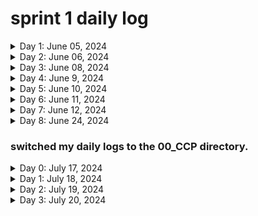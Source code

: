 # sprint 1 daily log

<details>
  <summary>Day 1: June 05, 2024</summary>

#### Today's Progress

* Finished tryhackme Linux fundamentals 1
  
#### Link to work

*

#### New thing(s) learned

  1. shell operators ( &, &&, >, >> )
  2. search commands ( find, grep )
  3. navigating file system commands
  
#### Thoughts

* That which at first seems difficult by constant repetition grows easy.

#### resources

* [tryhackme Linux fundamentals part 1](https://tryhackme.com/r/room/linuxfundamentalspart1)

</details>

<details>
  <summary>Day 2: June 06, 2024</summary>

#### Today's Progress

* Finished tryhackme Linux fundamentals 2
  
#### Link to work

*

#### New thing(s) learned

  1
  
#### Thoughts

* That which at first seems difficult by constant repetition grows easy.

#### resources

* (<https://tryhackme.com/r/room/linuxfundamentalspart2>)

</details>

<details>
  <summary>Day 3: June 08, 2024</summary>

#### Today's Progress

* Finished Getting started with networking in aws educate
* Received a badge on this
  
#### Link to work

*

#### New thing(s) learned

  1. Intro to networking
     * network basics
     * OSI models
     * IP addresses
     * VPCs
  3. Intro to Amazon VPC
     * Key concepts
     * Architecture
     * use cases
     * VPC Pricing
  5. Using Amazon VPC
     * Subnets
     * Route tables
     * Network gateways
     * Firewalls
  7. Managing your network
     *Using additional VPC features
     * AWS VPN
     * AWS Direct Connect
     * Other AWS networking services
  
#### Thoughts

* That which at first seems difficult by constant repetition grows easy.

#### resources

* [access the aws educate module](https://emergingtalent.contentcontroller.com/ScormEngineInterface/dispatch/lti/ltiDispatch.html?studentId=419d79b1-d8dc-4116-ad30-4e544f34b7b8&studentName&redirectOnExitUrl=https%3A%2F%2Fawseducate.instructure.com%2Fcourses%2F911%2Fmodules&config=%7B%22dispatchVersion%22%3A%221%22%2C%22contentUrl%22%3A%22https%3A%2F%2Femergingtalent.contentcontroller.com%2Fapi%2Flaunch%2Fbundle%2Fcontent%2F32429%2Fb95zCKRnwBkVeQ_mSZoS-qTVikxd%3Fltirolesecret%3D%26learnerid%3DLEARNER_ID%26fname%3DLEARNER_FNAME%26lname%3DLEARNER_LNAME%26pipeurl%3DPIPE_URL%26redirecturl%3DREDIRECT_URL_REGISTRATION_ARGUMENT%22%2C%22dispatchRoot%22%3A%22https%3A%2F%2Femergingtalent.contentcontroller.com%2FScormEngineInterface%2Fdispatch%2F%22%2C%22preLaunchConfigurationUrl%22%3A%22https%3A%2F%2Femergingtalent.contentcontroller.com%2Fapi%2Flaunch%2Fconfig%2Fbundle%2Fcontent%2F32429%2Fb95zCKRnwBkVeQ_mSZoS-qTVikxd%22%7D&ltiOutcomeUrl=https%3A%2F%2Femergingtalent.contentcontroller.com%2FScormEngineInterface%2Fdispatch%2FDispatchRequest.jsp%3FmethodName%3DAssignmentandGradeServices%26tenant%3D336d964b-be51-4a9a-9d42-50ac942f034e%26ltiOutcomeInfo%3Dd622c027-bd6c-4101-b3c7-7bce42e37e00%26score%3D_SCORE_%26ltiState%3D_STATE_)

</details>

<details>
  <summary>Day 4: June 9, 2024</summary>

#### Today's Progress

* Finished getting started with Cloud 101 on aws educate
* Received a badge on this
  
#### Link to work

*

#### New thing(s) learned

  1. Intro to cloud computing
  2. Intro to AWS
  3. AWS Core Services
     *  core services demos
     *  intro to Amazon s3 demo
     *  intro to Amazon ec2 demo
     *  Intro Amazon VPC demo
     *  intro to Amazon RDS demo
     *  intro to Amazon IAM demo
     *  intro to Amazon Lambda demo
     *  intro to Amazon Cloud Watch demo
  4. Cloud careers
  
#### Thoughts

* That which at first seems difficult by constant repetition grows easy.

#### resources

* 
</details>

<details>
  <summary>Day 5: June 10, 2024</summary>

#### Today's Progress

* started getting started with security on aws educate
  
#### Link to work

*

#### New thing(s) learned

  1. Intro to Security
     * Authentication
     * Authorization
     * Layers of security (perimeter, environmental, infrastructure, data)
     * IT security
     * AWS IAM 
  
#### Thoughts

* That which at first seems difficult by constant repetition grows easy.

#### resources

* 
</details>

<details>
  <summary>Day 6: June 11, 2024</summary>

#### Today's Progress

*
  
#### Link to work

*

#### New thing(s) learned

  1. Intro to AWS IAM
  2. 
     
  
#### Thoughts

* That which at first seems difficult by constant repetition grows easy.

#### resources

* 
</details>

<details>
  <summary>Day 7: June 12, 2024</summary>

#### Today's Progress

*
  
#### Link to work

*

#### New thing(s) learned

  1. Created an AWS KMS encryption key
  2. Installed the AWS Encryption CLI
  3. Encrypted plaintext
  4. Decrypted ciphertext
     
     
  
#### Thoughts

* That which at first seems difficult by constant repetition grows easy.

#### resources

* 
</details>

<details>
  <summary>Day 8: June 24, 2024</summary>

#### Today's Progress

* finished python fro beginners on youtube by codewithmosh
  
#### Link to work

*

#### New thing(s) learned

  1. variables
  2. receiving user input
  3. type conversion
  4. strings: methods(replace, find, upper)
  5. arithmetic operators(/, //, %, **, *, +, -, )
  6. operator precedence
  7. comparison operators(=, ==, >, <, =>, <=)
  8. logical operators(or, and, not)
  9. if statements
  10. while loops
  11. Lists
  12. list methods(append, insert, remove, clear, in, len)
  13. for loop
  14. range()function
  15. tuples
     
#### Thoughts

* That which at first seems difficult by constant repetition grows easy.

#### resources

* 
</details>

### switched my daily logs to the 00_CCP directory.

<details>
  <summary>Day 0: July 17, 2024</summary>

#### Today's Progress

* completed 0-4 / 30 Days
* Deployed Jenkins on AWS
* [using this AWS Zero to Hero](https://www.youtube.com/watch?v=Dc0t4LDOySY&list=PLdpzxOOAlwvLNOxX0RfndiYSt1Le9azze&index=4)
  
#### Link to work:

<!-- * ![Deployed Jenkins to AWS EC2](./images/jenkinsDeployed.png) -->
 Jenkins Deployed
 <img src="./images/jenkinsDeployed.png" alt="Project Logo" width="500"/>


#### New thing(s) learned

1. what is cloud?
2. public vs private cloud
3. Why is the public cloud so popular?
4. how is AWS better than Others?
5. are people going back from cloud-cloud repatriation
6. AWS creates an account
7. IAM Deep Dive(users, policies, groups, roles)
8. EC2 Deep Dive ; types(general purpose, compute optimized, memory, storage, accelerated)
9. Deploying Jenkins on AWS EC2
10. VPC(subnets, IGW, NACLS, Load balancer, NAT, route table)

  
#### Thoughts


#### resources

</details>

<details>
  <summary>Day 1: July 18, 2024</summary>

  #### Today's Progress

* [using this AWS Zero to Hero](https://www.youtube.com/watch?v=Dc0t4LDOySY&list=PLdpzxOOAlwvLNOxX0RfndiYSt1Le9azze&index=4)
* completed 5-8 / 30days
* Did a practical on NACL and SG
* completed interview questions on AWS learned so far
* Did the AWS Project Used In Production covering:
  * EC2
  * VPC
  * Security Groups
  * NACL
  * NAT Gateway
  * Internet Gateway
  * Route Table
  * Load Balancer
  * subnet
  * Elastic IP
  * Cloud
  
#### Link to work


#### New thing(s) learned

* using ssh to ec2, opened a python http server on port 8000 using ``python3 -m http.server 8000``
* VPC(components)
* SG and NACL
  * SG - instance level - denies all inbound rules by default
  * NACL - subnet level - enables you to either allow or deny
  * security is a shared responsibility

* Route53
  * Domain name registration
  * update DNS records using hosted zones
  * Domain name system
  * provides a health check
  
#### Thoughts


#### resources

</details>

<details>
  <summary>Day 2: July 19, 2024</summary>

#### Today's Progress

* [using this aws zero to hero](https://www.youtube.com/playlist?list=PLdpzxOOAlwvLNOxX0RfndiYSt1Le9azze)
* completed 9 & 10 / 30days
  
#### Link to work:



#### New thing(s) learned

1. AWS S3 - scalable, cost effective, adaptability, performance,reliability
   * practical hosting website on s3
   * policies for bucket and objects practical

2. AWS CLI deep dive

* aws cli - python utility/program

  * acts as middle man btw user and aws API that converts commands to make an api call to aws

* Cloud automation - IaC
  * terraform
  * cloud formation
  * Cloud dvpt kit (CDK)

#### Thoughts


#### resources

</details>

<details>
  <summary>Day 3: July 20, 2024</summary>

#### Today's Progress

* [using this aws zero to hero](https://www.youtube.com/playlist?list=PLdpzxOOAlwvLNOxX0RfndiYSt1Le9azze)

* completed 11 / 30days

#### Link to work:

#### New thing(s) learned

* IaC with AWS CFT | Tips and Tricks to Write CFT | CFT vs Terraform
  * CFT - cloud formation template
  * creating infrastructure
  * drift detection
  
</details>

